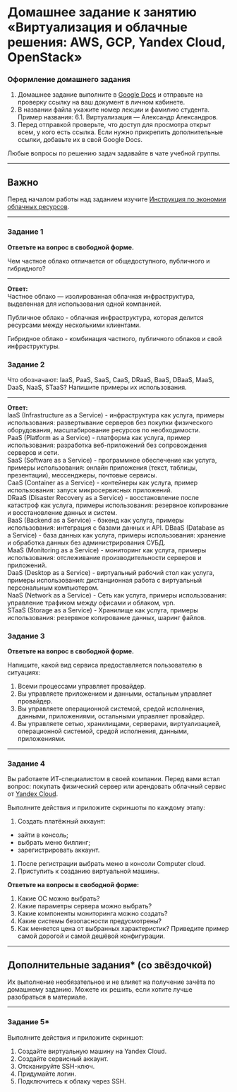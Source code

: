 # Домашнее задание к занятию «Виртуализация и облачные решения: AWS, GCP, Yandex Cloud, OpenStack»


### Оформление домашнего задания

1. Домашнее задание выполните в [Google Docs](https://docs.google.com/) и отправьте на проверку ссылку на ваш документ в личном кабинете.  
1. В названии файла укажите номер лекции и фамилию студента. Пример названия: 6.1. Виртуализация — Александр Александров.
1. Перед отправкой проверьте, что доступ для просмотра открыт всем, у кого есть ссылка. Если нужно прикрепить дополнительные ссылки, добавьте их в свой Google Docs.

Любые вопросы по решению задач задавайте в чате учебной группы.

---

## Важно

Перед началом работы над заданием изучите [Инструкция по экономии облачных ресурсов](https://github.com/netology-code/devops-materials/blob/master/cloudwork.MD).

---

### Задание 1
 
**Ответьте на вопрос в свободной форме.**

Чем частное облако отличается от общедоступного, публичного и гибридного?
 
---

**Ответ:**  
Частное облако — изолированная облачная инфраструктура, выделенная для использования одной компанией.  

Публичное облако - облачная инфраструктура, которая делится ресурсами между несколькими клиентами.  

Гибридное облако - комбинация частного, публичного облаков и свой инфраструктуры.  

### Задание 2 


Что обозначают: IaaS, PaaS, SaaS, CaaS, DRaaS, BaaS, DBaaS, MaaS, DaaS, NaaS, STaaS? Напишите примеры их использования.
 
---

**Ответ:**  
IaaS (Infrastructure as a Service) - инфраструктура как услуга, примеры использования: развертывание серверов без покупки физического оборудования, масштабирование ресурсов по необходимости.  
PaaS (Platform as a Service) - платформа как услуга, пример использования: разработка веб-приложений без сопровождения серверов и сети.  
SaaS (Software as a Service) - программное обеспечение как услуга, примеры использования: онлайн приложения (текст, таблицы, презентации), мессенджеры, почтовые сервисы.  
CaaS (Container as a Service) - контейнеры как услуга, пример использования: запуск микросервисных приложений.  
DRaaS (Disaster Recovery as a Service) - восстановление после катастроф как услуга, примеры использования: резервное копирование и восстановление данных и систем.  
BaaS (Backend as a Service) - бэкенд как услуга, примеры использования: интеграция с базами данных и API.
DBaaS (Database as a Service) - база данных как услуга, примеры использования: хранение и обработка данных без администрирования СУБД.  
MaaS (Monitoring as a Service) - мониторинг как услуга, примеры использования: отслеживание производительности серверов и приложений.  
DaaS (Desktop as a Service) - виртуальный рабочий стол как услуга, примеры использования: дистанционная работа с виртуальный персональным компьютером.  
NaaS (Network as a Service) - Сеть как услуга, примеры использования: управление трафиком между офисами и облаком, vpn.  
STaaS (Storage as a Service) - Хранилище как услуга, примеры использования: резервное копирование данных, шаринг файлов.  

### Задание 3 
 
**Ответьте на вопрос в свободной форме.**

Напишите, какой вид сервиса предоставляется пользователю в ситуациях:
 
1. Всеми процессами управляет провайдер.
1. Вы управляете приложением и данными, остальным управляет провайдер. 
1. Вы управляете операционной системой, средой исполнения, данными, приложениями, остальными управляет провайдер.
1. Вы управляете сетью, хранилищами, серверами, виртуализацией, операционной системой, средой исполнения, данными, приложениями.
 
---
 
### Задание 4 
 
 
Вы работаете ИТ-специалистом в своей компании. Перед вами встал вопрос: покупать физический сервер или арендовать облачный сервис от [Yandex Cloud](https://cloud.yandex.ru).
 
Выполните действия и приложите скриншоты по каждому этапу:

1. Создать платёжный аккаунт:
  - зайти в консоль;
  - выбрать меню биллинг; 
  - зарегистрировать аккаунт.
1. После регистрации выбрать меню в консоли Computer cloud. 
1. Приступить к созданию виртуальной машины. 
 
**Ответьте на вопросы в свободной форме:**
 
1. Какие ОС можно выбрать?
1. Какие параметры сервера можно выбрать?
1. Какие компоненты мониторинга можно создать?
1. Какие системы безопасности предусмотрены?
1. Как меняется цена от выбранных характеристик? Приведите пример самой дорогой и самой дешёвой конфигурации. 

---

## Дополнительные задания* (со звёздочкой)

Их выполнение необязательное и не влияет на получение зачёта по домашнему заданию. Можете их решить, если хотите лучше разобраться в материале.
 
---

### Задание 5* 

Выполните действия и приложите скриншот:

1. Создайте виртуальную машину на Yandex Cloud.
1. Создайте сервисный аккаунт.
1. Отсканируйте SSH-ключ.
1. Придумайте логин.
1. Подключитесь к облаку через SSH. 
 
